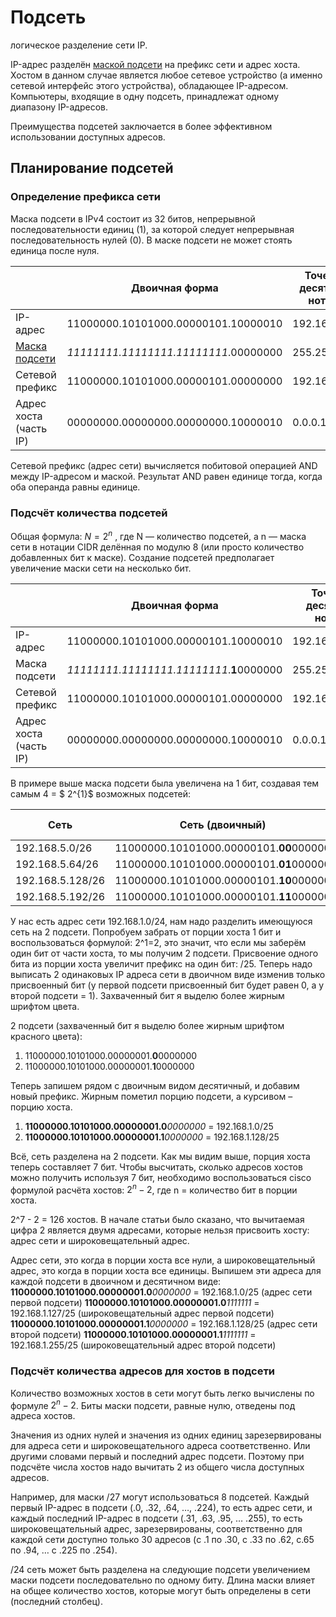  Подсеть
========================

логическое разделение сети IP.

IP-адрес разделён [маской подсети](%D0%9C%D0%B0%D1%81%D0%BA%D0%B0%20%D0%BF%D0%BE%D0%B4%D1%81%D0%B5%D1%82%D0%B8.md) на префикс сети и адрес хоста. Хостом в данном случае является любое сетевое устройство (а именно сетевой интерфейс этого устройства), обладающее IP-адресом. Компьютеры, входящие в одну подсеть, принадлежат одному диапазону IP-адресов.

Преимущества подсетей заключается в более эффективном использовании доступных адресов. 

## Планирование подсетей
### Определение префикса сети
Маска подсети в IPv4 состоит из 32 битов, непрерывной последовательности единиц (1), за которой следует непрерывная последовательность нулей (0). В маске подсети не может стоять единица после нуля. 

|  | Двоичная форма | Точечно-десятичная нотация  |
|---|---|---|
| IP-адрес  | 11000000.10101000.00000101.10000010 | 192.168.5.130 |
| [Маска подсети](%D0%9C%D0%B0%D1%81%D0%BA%D0%B0%20%D0%BF%D0%BE%D0%B4%D1%81%D0%B5%D1%82%D0%B8.md)  | *11111111.11111111.11111111*.00000000 | 255.255.255.0 |
| Сетевой префикс  | 11000000.10101000.00000101.00000000 | 192.168.5.0 |
| Адрес хоста (часть IP) | 00000000.00000000.00000000.10000010 | 0.0.0.130 |

Сетевой префикс (адрес сети) вычисляется побитовой операцией AND между IP-адресом и маской. Результат AND равен единице тогда, когда оба операнда равны единице. 

### Подсчёт количества подсетей
Общая формула:  $N = 2^n$ , где N — количество подсетей, а n — маска сети в нотации CIDR делённая по модулю 8 (или просто количество добавленных бит к маске). 
Создание подсетей предполагает увеличение маски сети на несколько бит. 

|  | Двоичная форма | Точечно-десятичная нотация  |
|---|---|---|
| IP-адрес  | 11000000.10101000.00000101.10000010 | 192.168.5.130 |
| Маска подсети  | *11111111.11111111.11111111*.**1**0000000 | 255.255.255.192 |
| Сетевой префикс  | 11000000.10101000.00000101.00000000 | 192.168.5.0 |
| Адрес хоста (часть IP) | 00000000.00000000.00000000.10000010 | 0.0.0.130 |

В примере выше маска подсети была увеличена на 1 бит, создавая тем самым 4 = $ 2^{1}$ возможных подсетей: 

| Сеть  | Сеть (двоичный) |   Широковещательный адрес  |
|---|---|---|
| 192.168.5.0/26  | 11000000.10101000.00000101.**00**000000 | 192.168.5.63 |
| 192.168.5.64/26  | 11000000.10101000.00000101.**01**000000 | 192.168.5.127 |
| 192.168.5.128/26  | 11000000.10101000.00000101.**10**000000 | 192.168.5.191 |
| 192.168.5.192/26 | 11000000.10101000.00000101.**11**000000 | 192.168.5.255 |

 У нас есть адрес сети 192.168.1.0/24, нам надо разделить имеющуюся сеть на 2 подсети. Попробуем забрать от порции хоста 1 бит и воспользоваться формулой: 2^1=2, это значит, что если мы заберём один бит от части хоста, то мы получим 2 подсети. Присвоение одного бита из порции хоста увеличит префикс на один бит: /25. Теперь надо выписать 2 одинаковых IP адреса сети в двоичном виде изменив только присвоенный бит (у первой подсети присвоенный бит будет равен 0, а у второй подсети = 1). Захваченный бит я выделю более жирным шрифтом цвета.
 
2 подсети (захваченный бит я выделю более жирным шрифтом красного цвета):
1. 11000000.10101000.00000001.**0**0000000
2. 11000000.10101000.00000001.**1**0000000

Теперь запишем рядом с двоичным видом десятичный, и добавим новый префикс. Жирным пометил порцию подсети, а курсивом – порцию хоста.
1. **11000000.10101000.00000001.0***0000000* = 192.168.1.0/25
2. **11000000.10101000.00000001.1***0000000* = 192.168.1.128/25

Всё, сеть разделена на 2 подсети. Как мы видим выше, порция хоста теперь составляет 7 бит.
Чтобы высчитать, сколько адресов хостов можно получить используя 7 бит, необходимо воспользоваться cisco формулой расчёта хостов: $2^n - 2$, где n = количество бит в порции хоста.

2^7 - 2 = 126 хостов. В начале статьи было сказано, что вычитаемая цифра 2 является двумя адресами, которые нельзя присвоить хосту: адрес сети и широковещательный адрес.

Адрес сети, это когда в порции хоста все нули, а широковещательный адрес, это когда в порции хоста все единицы. Выпишем эти адреса для каждой подсети в двоичном и десятичном виде:
**11000000.10101000.00000001.0***0000000* = 192.168.1.0/25 (адрес сети первой подсети)
**11000000.10101000.00000001.0***1111111* = 192.168.1.127/25 (широковещательный адрес первой подсети)
**11000000.10101000.00000001.1***0000000* = 192.168.1.128/25 (адрес сети второй подсети)
**11000000.10101000.00000001.1***1111111* = 192.168.1.255/25 (широковещательный адрес второй подсети) 



### Подсчёт количества адресов для хостов в подсети
Количество возможных хостов в сети могут быть легко вычислены по формуле $2^n - 2$. Биты маски подсети, равные нулю, отведены под адреса хостов. 

Значения из одних нулей и значения из одних единиц зарезервированы для адреса сети и широковещательного адреса соответственно. Или другими словами первый и последний адрес подсети. Поэтому при подсчёте числа хостов надо вычитать 2 из общего числа доступных адресов. 

Например, для маски /27 могут использоваться 8 подсетей. Каждый первый IP-адрес в подсети (.0, .32, .64, …, .224), то есть адрес сети, и каждый последний IP-адрес в подсети (.31, .63, .95, … .255), то есть широковещательный адрес, зарезервированы, соответственно для каждой сети доступно только 30 адресов (c .1 по .30, с .33 по .62, с.65 по .94, … с .225 по .254).

/24 сеть может быть разделена на следующие подсети увеличением маски подсети последовательно по одному биту. Длина маски влияет на общее количество хостов, которые могут быть определены в сети (последний столбец). 